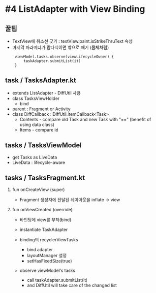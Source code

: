 # #4 ListAdapter with View Binding 
## 꿀팁
- TextView에 취소선 긋기 : textView.paint.isStrikeThruText 속성
- 마지막 파라미터가 람다식이면 밖으로 빼기 (몸체처럼)
	```
	 viewModel.tasks.observe(viewLifecycleOwner) {
	     taskAdapter.submitList(it) 
	 }
	```

## task / TasksAdapter.kt
- extends ListAdapter - DiffUtil 사용
- class TasksViewHolder
	- bind
- parent : Fragment or Activity
- class DiffCallback : DiffUtil.ItemCallback\<Task\>
	- Contents - compare old Task and new Task with "==" (benefit of using data class)
	- Items - compare id
	
## tasks / TasksViewModel
- get Tasks as LiveData 
- LiveData : lifecycle-aware

## tasks / TasksFragment.kt
1. fun onCreateView (super)
	-  Fragment 생성자에 전달된 레이아웃을 inflate -> view
 
1. fun onViewCreated (override)
	- 바인딩에 view를 부착(bind)

	- instantiate TaskAdapter
	- binding의 recyclerViewTasks
		- bind adapter
		- layoutManager 설정
		- setHasFixedSize(true)
	 - observe viewModel's tasks
		 - call taskAdapter.submitList(it)
		 - and DiffUtil will take care of the changed list
